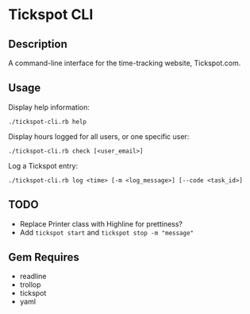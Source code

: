 
# Tickspot CLI #

## Description ##

A command-line interface for the time-tracking website, Tickspot.com.

## Usage ##

Display help information:

    ./tickspot-cli.rb help

Display hours logged for all users, or one specific user:

    ./tickspot-cli.rb check [<user_email>]

Log a Tickspot entry:

    ./tickspot-cli.rb log <time> [-m <log_message>] [--code <task_id>]

## TODO ##

* Replace Printer class with Highline for prettiness?
* Add `tickspot start` and `tickspot stop -m "message"`

## Gem Requires ##

* readline
* trollop
* tickspot
* yaml


